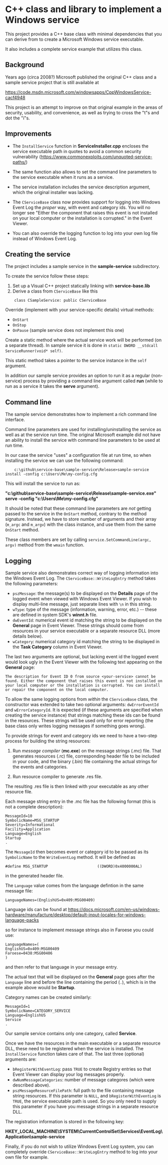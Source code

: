 # C++ class and library to implement a Windows service

This project provides a C++ base class with minimal dependencies that you can derive from to create a Microsoft Windows service executable.

It also includes a complete service example that utilizes this class.

## Background

Years ago (circa 2008?) Microsoft published the original C++ class and a sample service project that is still available at

https://code.msdn.microsoft.com/windowsapps/CppWindowsService-cacf4948

This project is an attempt to improve on that original example in the areas of security, usability, and convenience, as well as trying to cross the "t"s and dot the "i"s.

## Improvements

- The `InstallService` function in **ServiceInstaller.cpp** encloses the service executable path in quotes to avoid a common security vulnerability (https://www.commonexploits.com/unquoted-service-paths/)

- The same function also allows to set the command line parameters to the service executable when it runs as a service.

- The service installation includes the service description argument, which the original installer was lacking.

- The `CServiceBase` class now provides support for logging into Windows Event Log the _proper_ way, with event and category ids. You will no longer see "Either the component that raises this event is not installed on your local computer or the installation is corrupted." in the Event Viewer.

- You can also override the logging function to log into your own log file instead of Windows Event Log.

## Creating the service

The project includes a sample service in the **sample-service** subdirectory.

To create the service follow these steps:

1. Set up a Visual C++ project statically linking with **service-base.lib**
2. Derive a class from `CServiceBase` like this
```
    class CSampleService: public CServiceBase
```
Override (implement with your service-specific details) virtual methods:
- `OnStart`
- `OnStop`
- `OnPause` (sample service does not implement this one)

Create a static method where the actual service work will be performed (on a separate thread). In sample service it is done
in `static DWORD __stdcall  ServiceRunner(void* self)`.

This static method takes a pointer to the service instance in the `self` argument.

In addition our sample service provides an option to run it as a regular (non-service) process by providing a command line argument called **run** (while to run as a service it takes the **serve** argument).

## Command line

The sample service demonstrates how to implement a rich command line interface.

Command line parameters are used for installing/uninstalling the service as well as at the service run time. The original Microsoft example did not have an ability to install the service with command line parameters to be used at run time.

In our case the service "uses" a configuration file at run time, so when installing the service we can use the following command:
```
    c:\github\service-base\sample-service\Release>sample-service install -config c:\Users\Me\my-config.cfg
```
This will install the service to run as:

**"c:\github\service-base\sample-service\Release\sample-service.exe" serve -config "c:\Users\Me\my-config.cfg"**

It should be noted that these command line parameters are _not_ getting passed to the service in the `OnStart` method, contrary to the method signature. Instead, we have to store number of arguments and their array (`m_argc` and `m_argv`) with the class instance, and use them from the same `OnStart` method.

These class members are set by calling `service.SetCommandLine(argc, argv)` method from the `wmain` function.

## Logging

Sample service also demonstrates correct way of logging information into the Windows Event Log. The `CServiceBase::WriteLogEntry` method takes the following parameters:

- `pszMessage`: the message(s) to be displayed on the **Details** page of the logged event when viewed with Windows Event Viewer. If you wish to display multi-line message, just separate lines with `\n` in this string.
- `wType`: type of the message (information, warning, error, etc.) -- these are defined in system SDK's **winnt.h** file.
- `dwEventId`: numerical event id matching the string to be displayed on the **General** page in Event Viewer. These strings should come from resources in your service executable or a separate resource DLL (more details below).
- `wCategory`: numerical category id matching the string to be displayed in the **Task Category** column in Event Viewer.

The last two arguments are optional, but lacking event id the logged event would look ugly in the Event Viewer with the following text appearing on the **General** page:

    The description for Event ID 0 from source <your-service> cannot be found. Either the component that raises this event is not installed on your local computer or the installation is corrupted. You can install or repair the component on the local computer.

To allow the same logging options from _within_ the `CServiceBase` class, the constructor was extended to take two optional arguments: `dwErrorEventId` and `wErrorCategoryId`. It is expected (if these arguments are specified when creating the service instance) that strings matching these ids can be found in the resources. These strings will be used only for error reporting (the base class only writes logging messages if something goes wrong).

To provide strings for event and category ids we need to have a two-step process for building the string resources:

1. Run _message compiler_ (**mc.exe**) on the message strings (.mc) file. That generates resources (.rc) file, corresponding header file to be included in your code, and the binary (.bin) file containing the actual strings for the events and categories.

2. Run resource compiler to generate .res file.

The resulting .res file is then linked with your executable as any other resource file.

Each message string entry in the .mc file has the following format (this is not a complete description):

```
MessageId=10
SymbolicName=MSG_STARTUP
Severity=Informational
Facility=Application
Language=English
Startup
.
```
The `MessageId` then becomes event or category id to be passed as its `SymbolicName` to the `WriteEventLog` method. It will be defined as
```
#define MSG_STARTUP                      ((DWORD)0x4000000AL)
```
in the generated header file.

The `Language` value comes from the language defintion in the same message file:

```
LanguageNames=(EnglishUS=0x409:MSG00409)
```

Language ids can be found at https://docs.microsoft.com/en-us/windows-hardware/manufacture/desktop/default-input-locales-for-windows-language-packs

so for instance to implement message strings also in Faroese you could use:
```
LanguageNames=(
EnglishUS=0x409:MSG00409
Faroese=0438:MSG00406
)
```
and then refer to that language in your message entry.

The actual text that will be displayed on the **General** page goes after the `Language` line and before the line containing the period (`.`), which is in the example above would be **Startup**.

Category names can be created similarly:

```
MessageId=1
SymbolicName=CATEGORY_SERVICE
Language=EnglishUS
Service
.
```

Our sample service contains only one category, called **Service**.

Once we have the resources in the main executable or a separate resource DLL, these need to be registered when the service is installed. The `InstallService` function takes care of that. The last three (optional) arguments are:

- `bRegisterWithEventLog`: pass `TRUE` to create Registry entries so that Event Viewer can display your log messages properly.
- `dwNumMessageCategories`: number of message categores (which were described above).
- `pszMessageResourceFilePath`: full path to the file containing message string resources. If this parameter is `NULL`, and
`bRegisterWithEventLog` is `TRUE`, the service executable path is used. So you only need to supply this parameter if you have you message strings in a separate resource DLL.

The registration information is stored in the following key:

**HKEY_LOCAL_MACHINE\SYSTEM\CurrentControlSet\Services\EventLog\Application\sample-service**

Finally, if you do not wish to utilize Windows Event Log system, you can completely override `CServiceBase::WriteLogEntry` method to log into your own file for example.
